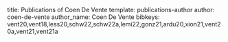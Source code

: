 title: Publications of Coen De Vente
template: publications-author
author: coen-de-vente
author_name: Coen De Vente
bibkeys: vent20,vent18,less20,schw22,schw22a,lemi22,gonz21,ardu20,xion21,vent20a,vent21,vent21a